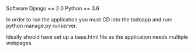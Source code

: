 Software
Django == 2.0
Python == 3.6

In order to run the application you must CD into the todoapp and run: python manage.py runserver.

Ideally should have set up a base.html file as the application needs multiple webpages.

